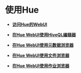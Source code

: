 # 使用Hue<a name="ZH-CN_TOPIC_0173178277"></a>

-   **[访问Hue的WebUI](访问Hue的WebUI.md)**  

-   **[在Hue WebUI使用HiveQL编辑器](在Hue-WebUI使用HiveQL编辑器.md)**  

-   **[在Hue WebUI使用元数据浏览器](在Hue-WebUI使用元数据浏览器.md)**  

-   **[在Hue WebUI使用文件浏览器](在Hue-WebUI使用文件浏览器.md)**  

-   **[在Hue WebUI使用作业浏览器](在Hue-WebUI使用作业浏览器.md)**  


